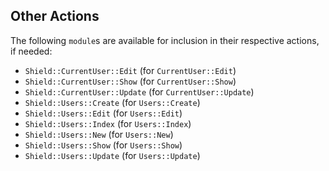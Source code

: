 ## Other Actions

The following `module`s are available for inclusion in their respective actions, if needed:

- `Shield::CurrentUser::Edit` (for `CurrentUser::Edit`)
- `Shield::CurrentUser::Show` (for `CurrentUser::Show`)
- `Shield::CurrentUser::Update` (for `CurrentUser::Update`)
- `Shield::Users::Create` (for `Users::Create`)
- `Shield::Users::Edit` (for `Users::Edit`)
- `Shield::Users::Index` (for `Users::Index`)
- `Shield::Users::New` (for `Users::New`)
- `Shield::Users::Show` (for `Users::Show`)
- `Shield::Users::Update` (for `Users::Update`)
